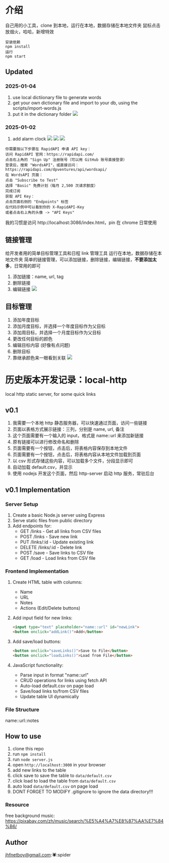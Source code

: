 

# 介绍
自己用的小工具，clone 到本地，运行在本地，数据存储在本地文件夹
鼠标点击放烟火，哈哈，新增特效
```
安装依赖
npm install 
运行
npm start 
```

## Updated
### 2025-01-04
1. use local dictiionary file to generate words
2. get your own dictionary file and import to your db, using the scripts/import-words.js
3. put it in the dictionary folder
![](https://raw.githubusercontent.com/jhfnetboy/MarkDownImg/main/img/202501042243327.png)

### 2025-01-02
1. add alarm clock
![](https://raw.githubusercontent.com/jhfnetboy/MarkDownImg/main/img/202501042245830.png)
![](https://raw.githubusercontent.com/jhfnetboy/MarkDownImg/main/img/202501042245831.png)
![](https://raw.githubusercontent.com/jhfnetboy/MarkDownImg/main/img/202501042245832.png)
```
你需要按以下步骤在 RapidAPI 申请 API key：
访问 RapidAPI 官网：https://rapidapi.com/
点击右上角的 "Sign Up" 注册账号（可以用 GitHub 账号直接登录）
登录后，搜索 "WordsAPI"，或直接访问：
https://rapidapi.com/dpventures/api/wordsapi/
在 WordsAPI 页面：
点击 "Subscribe to Test"
选择 "Basic" 免费计划（每月 2,500 次请求额度）
完成订阅
获取 API Key：
点击页面右侧的 "Endpoints" 标签
在代码示例中可以看到你的 X-RapidAPI-Key
或者点击右上角的头像 -> "API Keys"
```


我的习惯是访问 http://localhost:3086/index.html，pin 在 chrome 日常使用

## 链接管理

给开发者用的简单目标管理工具和日程 link 管理工具
运行在本地，数据存储在本地文件夹
简单的链接管理，可以添加链接，删除链接，编辑链接，**不要添加太多**，日常用的即可
1. 添加链接：name, url, tag
2. 删除链接
3. 编辑链接
![](https://raw.githubusercontent.com/jhfnetboy/MarkDownImg/main/img/202501011407268.png)
## 目标管理

1. 添加年度目标
2. 添加月度目标，并选择一个年度目标作为父目标
3. 添加周目标，并选择一个月度目标作为父目标
4. 更改任何目标的颜色
5. 编辑目标内容 (好像有点问题)
6. 删除目标
7. 靠继承颜色来一眼看到关联
![](https://raw.githubusercontent.com/jhfnetboy/MarkDownImg/main/img/202501011324904.png)


# 历史版本开发记录：local-http
local http static server, for some quick links

## v0.1
1. 我需要一个本地 http 静态服务器，可以快速通过页面，访问一些链接
2. 页面以表格方式展示链接：三列，分别是 name, url, 备注
3. 这个页面需要有一个输入的 input，格式是 name::url 来添加新链接
4. 原有链接可以进行修改命名和删除
5. 页面需要有一个按钮，点击后，将表格内容保存到本地文件
6. 页面需要有一个按钮，点击后，将表格内容从本地文件加载到页面
7. 以 csv 形式存储这些内容，可以加载多个文件，分段显示即可
8. 自动加载 default.csv，并显示
9. 使用 nodejs 开发这个页面，然后 http-server 启动 http 服务，常驻后台

## v0.1 Implementation

### Server Setup
1. Create a basic Node.js server using Express
2. Serve static files from public directory
3. Add endpoints for:
   - GET /links - Get all links from CSV files
   - POST /links - Save new link
   - PUT /links/:id - Update existing link
   - DELETE /links/:id - Delete link
   - POST /save - Save links to CSV file
   - GET /load - Load links from CSV file

### Frontend Implementation
1. Create HTML table with columns:
   - Name
   - URL  
   - Notes
   - Actions (Edit/Delete buttons)

2. Add input field for new links:
   ```html
   <input type="text" placeholder="name::url" id="newLink">
   <button onclick="addLink()">Add</button>
   ```

3. Add save/load buttons:
   ```html
   <button onclick="saveLinks()">Save to File</button>
   <button onclick="loadLinks()">Load from File</button>
   ```

4. JavaScript functionality:
   - Parse input in format "name::url"
   - CRUD operations for links using fetch API
   - Auto-load default.csv on page load
   - Save/load links to/from CSV files
   - Update table UI dynamically

### File Structure
name::url::notes

## How to use
1. clone this repo
2. run `npm install`
3. run `node server.js`
4. open `http://localhost:3000` in your browser
5. add new links to the table
6. click save to save the table to `data/default.csv`
7. click load to load the table from `data/default.csv`
8. auto load `data/default.csv` on page load
9. DONT FORGET TO MODIFY .gitignore to ignore the data directory!!!


### Resource
free background music: https://pixabay.com/zh/music/search/%E5%A4%A7%E8%87%AA%E7%84%B6/

## Author
jhfnetboy@gmail.com::spider::spider

